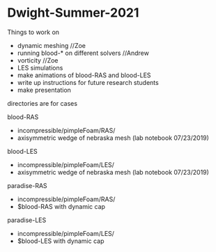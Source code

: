 # Dwight-Summer-2021

Things to work on
* dynamic meshing //Zoe
* running blood-* on different solvers //Andrew
* vorticity //Zoe
* LES simulations
* make animations of blood-RAS and blood-LES
* write up instructions for future research students
* make presentation

directories are for cases

blood-RAS
* incompressible/pimpleFoam/RAS/
* axisymmetric wedge of nebraska mesh (lab notebook 07/23/2019)
  
blood-LES
* incompressible/pimpleFoam/LES/
* axisymmetric wedge of nebraska mesh (lab notebook 07/23/2019)

paradise-RAS
* incompressible/pimpleFoam/RAS/
* $blood-RAS with dynamic cap 

paradise-LES
* incompressible/pimpleFoam/LES/
* $blood-LES with dynamic cap 
